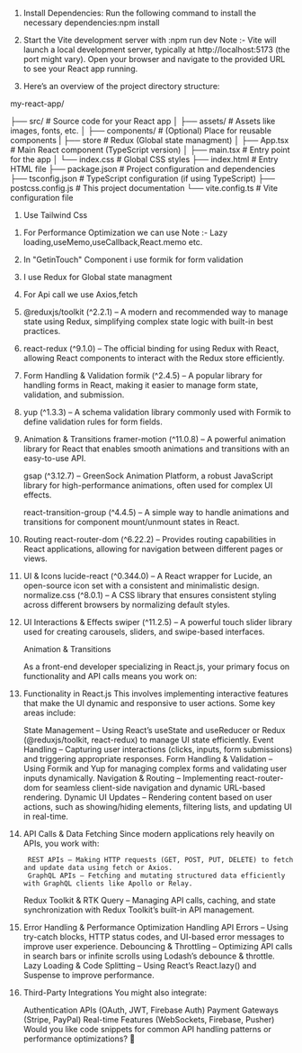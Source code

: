 <!-- #Project Setup -->

1. Install Dependencies: Run the following command to install the necessary dependencies:npm install


2. Start the Vite development server with :npm run dev
  Note :- Vite will launch a local development server, typically at http://localhost:5173 (the port might vary).
  Open your browser and navigate to the provided URL to see your React app running.

<!-- Component Architecture: -->
3. Here’s an overview of the project directory structure:

 my-react-app/
         
├── src/                 # Source code for your React app
│   ├── assets/          # Assets like images, fonts, etc.
│   ├── components/      # (Optional) Place for reusable components
|   ├── store            # Redux (Global state managment)
│   ├── App.tsx          # Main React component (TypeScript version)
│   ├── main.tsx         # Entry point for the app
│   └── index.css        # Global CSS styles
├── index.html           # Entry HTML file
├── package.json         # Project configuration and dependencies
├── tsconfig.json        # TypeScript configuration (if using TypeScript)
├── postcss.config.js    # This project documentation
└── vite.config.ts       # Vite configuration file
 

<!-- Responsive design strategy. -->
1. Use Tailwind Css


<!-- Performance Optimization:  Assumptions made and decisions taken during the implementation process.-->
1. For  Performance Optimization we can use
 Note :- Lazy loading,useMemo,useCallback,React.memo etc.

2. In "GetinTouch" Component  i use formik for form validation 
3. I use Redux for Global state managment
4. For Api call we use Axios,fetch

   <!-- Explanation of any third-party libraries used. -->

   
1. @reduxjs/toolkit (^2.2.1) – A modern and recommended way to manage state using Redux, simplifying 
   complex state logic with built-in best practices.

2. react-redux (^9.1.0) – The official binding for using Redux with React, allowing
   React components to interact with the Redux store efficiently.

3. Form Handling & Validation
   formik (^2.4.5) – A popular library for handling forms in React, making it easier to manage form state, validation, and submission.

4.  yup (^1.3.3) – A schema validation library commonly used with Formik to define validation rules for form fields.


5. Animation & Transitions
   framer-motion (^11.0.8) – A powerful animation library for React that enables smooth animations and transitions with an easy-to-use API.

   gsap (^3.12.7) – GreenSock Animation Platform, a robust JavaScript library for high-performance animations, often used for complex UI effects.

   react-transition-group (^4.4.5) – A simple way to handle animations and transitions for component mount/unmount states in React.

6. Routing
   react-router-dom (^6.22.2) – Provides routing capabilities in React applications, allowing for navigation between different pages or views.

7. UI & Icons
   lucide-react (^0.344.0) – A React wrapper for Lucide, an open-source icon set with a consistent and minimalistic design.
   normalize.css (^8.0.1) – A CSS library that ensures consistent styling across different browsers by normalizing default styles.

8.  UI Interactions & Effects
    swiper (^11.2.5) – A powerful touch slider library used for creating carousels, sliders, and swipe-based interfaces.


    <!-- Challenges faced and potential solutions -->
    Animation & Transitions



    <!-- Any additional remarks you would like to share. -->

    As a front-end developer specializing in React.js, your primary focus on functionality and API calls means you work on:

1. Functionality in React.js
    This involves implementing interactive features that make the UI dynamic and responsive to user actions. Some key areas include:
    
    State Management – Using React’s useState and useReducer or Redux (@reduxjs/toolkit, react-redux) to manage UI state efficiently.
    Event Handling – Capturing user interactions (clicks, inputs, form submissions) and triggering appropriate responses.
    Form Handling & Validation – Using Formik and Yup for managing complex forms and validating user inputs dynamically.
    Navigation & Routing – Implementing react-router-dom for seamless client-side navigation and dynamic URL-based rendering.
    Dynamic UI Updates – Rendering content based on user actions, such as showing/hiding elements, filtering lists, and updating UI in real-time.
2. API Calls & Data Fetching
        Since modern applications rely heavily on APIs, you work with:
        
        REST APIs – Making HTTP requests (GET, POST, PUT, DELETE) to fetch and update data using fetch or Axios.
        GraphQL APIs – Fetching and mutating structured data efficiently with GraphQL clients like Apollo or Relay.
    Redux Toolkit & RTK Query – Managing API calls, caching, and state synchronization with Redux Toolkit’s built-in API management.

3. Error Handling & Performance Optimization
    Handling API Errors – Using try-catch blocks, HTTP status codes, and UI-based error messages to improve user experience.
    Debouncing & Throttling – Optimizing API calls in search bars or infinite scrolls using Lodash’s debounce & throttle.
    Lazy Loading & Code Splitting – Using React’s React.lazy() and Suspense to improve performance.
    
4. Third-Party Integrations
    You might also integrate:
    
    Authentication APIs (OAuth, JWT, Firebase Auth)
    Payment Gateways (Stripe, PayPal)
    Real-time Features (WebSockets, Firebase, Pusher)
    Would you like code snippets for common API handling patterns or performance optimizations? 🚀









